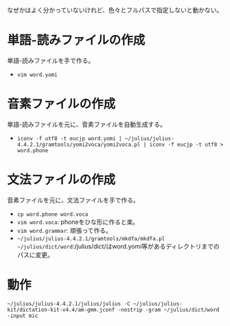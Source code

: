 なぜかはよく分かっていないけれど、色々とフルパスで指定しないと動かない。

# 単語-読みファイルの作成
単語-読みファイルを手で作る。

- `vim word.yomi`

# 音素ファイルの作成
単語-読みファイルを元に、音素ファイルを自動生成する。

- `iconv -f utf8 -t eucjp word.yomi | ~/julius/julius-4.4.2.1/gramtools/yomi2voca/yomi2voca.pl | iconv -f eucjp -t utf8 > word.phone`

# 文法ファイルの作成
音素ファイルを元に、文法ファイルを手で作る。

- `cp word.phone word.voca`
- `vim word.voca`: phoneをひな形に作ると楽。
- `vim word.grammar`: 頑張って作る。
- `~/julius/julius-4.4.2.1/gramtools/mkdfa/mkdfa.pl ~/julius/dict/word`:/julius/dict/はword.yomi等があるディレクトリまでのパスに変更。

# 動作
`~/julius/julius-4.4.2.1/julius/julius -C ~/julius/julius-kit/dictation-kit-v4.4/am-gmm.jconf -nostrip -gram ~/julius/dict/word -input mic`
